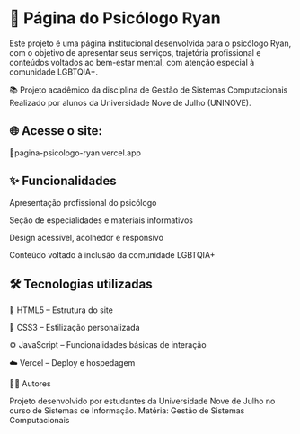 <h1>🧠 Página do Psicólogo Ryan</h1>

<p>Este projeto é uma página institucional desenvolvida para o psicólogo Ryan, com o objetivo de apresentar seus serviços, trajetória profissional e conteúdos voltados ao bem-estar mental, com atenção especial à comunidade LGBTQIA+.</p>
<p>📚 Projeto acadêmico da disciplina de Gestão de Sistemas Computacionais
Realizado por alunos da Universidade Nove de Julho (UNINOVE).</p>

<h2>🌐 Acesse o site:</h2>
<p>🔗pagina-psicologo-ryan.vercel.app</p>

<h2>✨ Funcionalidades</h2>
<p>Apresentação profissional do psicólogo</p>
<p>Seção de especialidades e materiais informativos</p>
<p>Design acessível, acolhedor e responsivo</p>
<p>Conteúdo voltado à inclusão da comunidade LGBTQIA+</p>

<h2>🛠 Tecnologias utilizadas</h2>
<p>🧱 HTML5 – Estrutura do site</p>
<p>🎨 CSS3 – Estilização personalizada</p>
<p>⚙️ JavaScript – Funcionalidades básicas de interação</p>
<p>☁️ Vercel – Deploy e hospedagem</p


<h2>👩‍💻 Autores</h2>
<p>Projeto desenvolvido por estudantes da Universidade Nove de Julho no curso de Sistemas de Informação.
Matéria: Gestão de Sistemas Computacionais</p>
